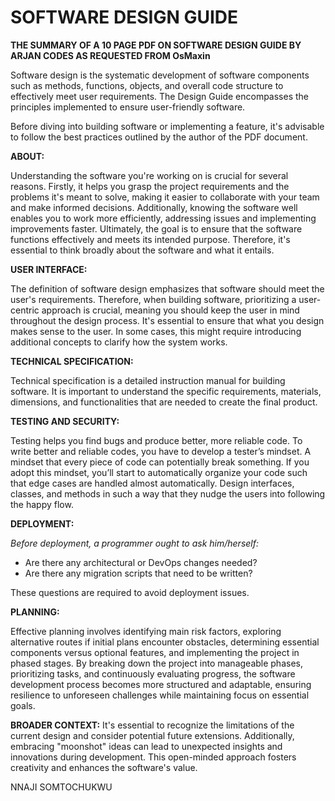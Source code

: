 # SOFTWARE DESIGN GUIDE

**THE SUMMARY OF A 10 PAGE PDF ON SOFTWARE DESIGN GUIDE BY ARJAN CODES AS REQUESTED FROM OsMaxin**

Software design is the systematic development of software components such as methods, functions, objects, and overall code structure to effectively meet user requirements. The Design Guide encompasses the principles implemented to ensure user-friendly software.

Before diving into building software or implementing a feature, it's advisable to follow the best practices outlined by the author of the PDF document.

**ABOUT:**

Understanding the software you're working on is crucial for several reasons. Firstly, it helps you grasp the project requirements and the problems it's meant to solve, making it easier to collaborate with your team and make informed decisions. Additionally, knowing the software well enables you to work more efficiently, addressing issues and implementing improvements faster. Ultimately, the goal is to ensure that the software functions effectively and meets its intended purpose. Therefore, it's essential to think broadly about the software and what it entails.

**USER INTERFACE:**

The definition of software design emphasizes that software should meet the user's requirements. Therefore, when building software, prioritizing a user-centric approach is crucial, meaning you should keep the user in mind throughout the design process. It's essential to ensure that what you design makes sense to the user. In some cases, this might require introducing additional concepts to clarify how the system works.

**TECHNICAL SPECIFICATION:**

Technical specification is a detailed instruction manual for building software. It is important to understand the specific requirements, materials, dimensions, and functionalities that are needed to create the final product.

**TESTING AND SECURITY:**

Testing helps you find bugs and produce better, more reliable code. To write better and reliable codes, you have to develop a tester’s mindset. A mindset that every piece of code can potentially break something. If you adopt this mindset, you’ll start to automatically organize your code such that edge cases are handled almost automatically. Design interfaces, classes, and methods in such a way that they nudge the users into following the happy flow.

**DEPLOYMENT:**

_Before deployment, a programmer ought to ask him/herself:_

- Are there any architectural or DevOps changes needed?
- Are there any migration scripts that need to be written?

These questions are required to avoid deployment issues.

**PLANNING:**

Effective planning involves identifying main risk factors, exploring alternative routes if initial plans encounter obstacles, determining essential components versus optional features, and implementing the project in phased stages. By breaking down the project into manageable phases, prioritizing tasks, and continuously evaluating progress, the software development process becomes more structured and adaptable, ensuring resilience to unforeseen challenges while maintaining focus on essential goals.

**BROADER CONTEXT:**
It's essential to recognize the limitations of the current design and consider potential future extensions. Additionally, embracing "moonshot" ideas can lead to unexpected insights and innovations during development. This open-minded approach fosters creativity and enhances the software's value.

NNAJI SOMTOCHUKWU